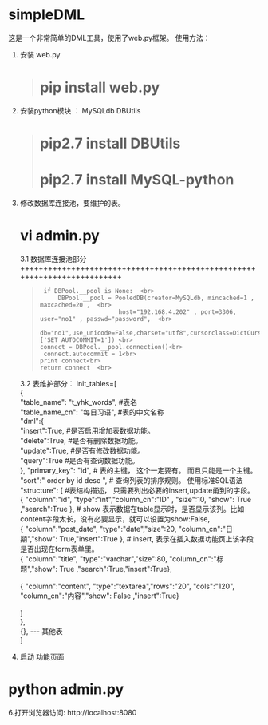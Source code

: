 # simpleDML

这是一个非常简单的DML工具，使用了web.py框架。
使用方法：

1. 安装 web.py 
    >  # pip install web.py
2. 安装python模块 ：  MySQLdb  DBUtils
    >  # pip2.7 install DBUtils  <br>
    >  # pip2.7 install MySQL-python <br>

3. 修改数据库连接池，要维护的表。

   # vi admin.py
   
    
   
   3.1 数据库连接池部分 
   +++++++++++++++++++++++++++++++++++++++++++++++++++++++++++++++++++++++++ 
    >      if DBPool.__pool is None:  <br>
    >          DBPool.__pool = PooledDB(creator=MySQLdb, mincached=1 , maxcached=20 ,  <br>
     >                           host="192.168.4.202" , port=3306, user="no1" , passwd="password",  <br>
    >                            db="no1",use_unicode=False,charset="utf8",cursorclass=DictCursor,setsession=['SET AUTOCOMMIT=1']) <br> 
     >     connect = DBPool.__pool.connection()<br>
    >      connect.autocommit = 1<br>
     >     print connect<br>
     >     return connect  <br>
   
   
   3.2  表维护部分：
init_tables=[<br>
 {<br>
    "table_name": "t_yhk_words",  #表名<br>
    "table_name_cn": "每日习语",  #表的中文名称<br>
    "dml":{<br>
            "insert":True,   #是否启用增加表数据功能。<br>
            "delete":True,    #是否有删除数据功能。<br>
            "update":True,   #是否有修改数据功能。<br>
            "query":True     #是否有查询数据功能。<br>
    },
    "primary_key": "id",     # 表的主键，  这个一定要有。 而且只能是一个主键。<br>
    "sort":" order by id desc ",  # 查询列表的排序规则。 使用标准SQL语法<br>
    "structure": [   #表结构描述， 只需要列出必要的insert,update甬到的字段。<br>
                     { "column":"id", "type":"int","column_cn":"ID" , "size":10, "show": True ,"search":True  },   # show 表示数据在table显示时，是否显示该列。比如content字段太长，没有必要显示，就可以设置为show:False,<br>
                     { "column":"post_date", "type":"date","size":20, "column_cn":"日期","show": True,"insert":True },    # insert, 表示在插入数据功能页上该字段是否出现在form表单里。<br>
                     { "column":"title", "type":"varchar","size":80, "column_cn":"标题","show": True ,"search":True,"insert":True},  <br>                    
                     { "column":"content", "type":"textarea","rows":"20", "cols":"120", "column_cn":"内容","show": False ,"insert":True}<br><br>
                ]<br>
 }, <br>
 {}, --- 其他表<br>
 ]<br>
 
 
 5. 启动 功能页面
  # python admin.py 

6.打开浏览器访问:
   http://localhost:8080
   
    
 
 

